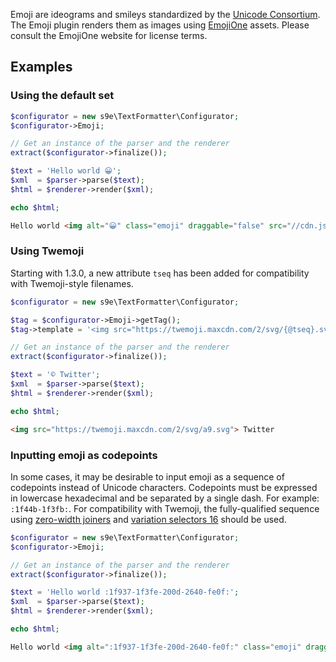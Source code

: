 Emoji are ideograms and smileys standardized by the [Unicode Consortium](http://unicode.org/emoji/). The Emoji plugin renders them as images using [EmojiOne](https://emojione.com/) assets. Please consult the EmojiOne website for license terms.

## Examples

### Using the default set

```php
$configurator = new s9e\TextFormatter\Configurator;
$configurator->Emoji;

// Get an instance of the parser and the renderer
extract($configurator->finalize());

$text = 'Hello world 😀';
$xml  = $parser->parse($text);
$html = $renderer->render($xml);

echo $html;
```
```html
Hello world <img alt="😀" class="emoji" draggable="false" src="//cdn.jsdelivr.net/emojione/assets/4.0/png/64/1f600.png">
```

### Using Twemoji

Starting with 1.3.0, a new attribute `tseq` has been added for compatibility with Twemoji-style filenames.
```php
$configurator = new s9e\TextFormatter\Configurator;

$tag = $configurator->Emoji->getTag();
$tag->template = '<img src="https://twemoji.maxcdn.com/2/svg/{@tseq}.svg">';

// Get an instance of the parser and the renderer
extract($configurator->finalize());

$text = '©️ Twitter';
$xml  = $parser->parse($text);
$html = $renderer->render($xml);

echo $html;
```
```html
<img src="https://twemoji.maxcdn.com/2/svg/a9.svg"> Twitter
```


### Inputting emoji as codepoints

In some cases, it may be desirable to input emoji as a sequence of codepoints instead of Unicode characters. Codepoints must be expressed in lowercase hexadecimal and be separated by a single dash. For example: `:1f44b-1f3fb:`. For compatibility with Twemoji, the fully-qualified sequence using [zero-width joiners](https://en.wikipedia.org/wiki/Zero-width_joiner) and [variation selectors 16](https://en.wikipedia.org/wiki/Variation_Selectors_(Unicode_block)) should be used.

```php
$configurator = new s9e\TextFormatter\Configurator;
$configurator->Emoji;

// Get an instance of the parser and the renderer
extract($configurator->finalize());

$text = 'Hello world :1f937-1f3fe-200d-2640-fe0f:';
$xml  = $parser->parse($text);
$html = $renderer->render($xml);

echo $html;
```
```html
Hello world <img alt=":1f937-1f3fe-200d-2640-fe0f:" class="emoji" draggable="false" src="//cdn.jsdelivr.net/emojione/assets/4.0/png/64/1f937-1f3fe-2640.png">
```

